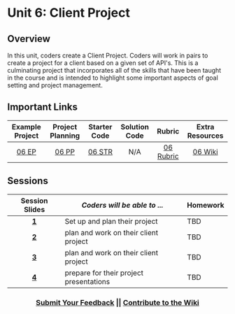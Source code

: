 # Unit 6: Client Project

## Overview
In this unit, coders create a Client Project. Coders will work in pairs to create a project for a client based on a given set of API's. This is a culminating project that incorporates all of the skills that have been taught in the course and is intended to highlight some important aspects of goal setting and project management.

## Important Links

| Example Project | Project Planning |  Starter Code | Solution Code | Rubric | Extra Resources |
|:-------:|:-------:|:-------:|:-------:|:-------:|:-------:|
|[06 EP]() | [06 PP]()| [06 STR](https://github.com/ScriptEdcurriculum/clientproject) | N/A |[06 Rubric](https://drive.google.com/open?id=1KYAtDxUNMjCAMOsC8V6ad8xazCEorROszMWtHn2nXDE) | [06 Wiki](https://github.com/ScriptEdcurriculum/curriculum17-18/wiki/2.-Advanced#unit-8-client) |

## Sessions 
|Session Slides|*Coders will be able to ...*|Homework|
|:-------:|-------|:-------|
|[**1**](https://drive.google.com/open?id=1Uacs7Uwq8D-E1N8nE9ku0vvpR67L28LxJsOaH7rJ5sE)| Set up and plan their project| TBD |
|[**2**](https://docs.google.com/presentation/d/1BOoselWk6xRZVhpgyNl9F8PST2kW5zNzbTMZl5Ze2g4/edit?usp=sharing)| plan and work on their client project | TBD |
|[**3**](https://docs.google.com/presentation/d/1Q7XQB5_1yMNhxKmKjUVKFTA4AdNKj3dVTIgyb3pBbjo/edit?usp=sharing)| plan and work on their client project | TBD |
|[**4**](https://docs.google.com/presentation/d/1hgnuECuhBN524z5-aO1E91cddg3lFeM8tf0wZZRwdbY/edit?usp=sharing)| prepare for their project presentations | TBD |

<h3 align="center"><a href="https://docs.google.com/forms/d/e/1FAIpQLSdmoYjRk6tqJHI5Y1ELjOZ7tiYj58dmoIBEeUaXK5ciIdljIg/viewform">Submit Your Feedback</a> || <a href="https://github.com/ScriptEdcurriculum/curriculum17-18/wiki/2.-Advanced#unit-8-client-project">Contribute to the Wiki</a></h3>

